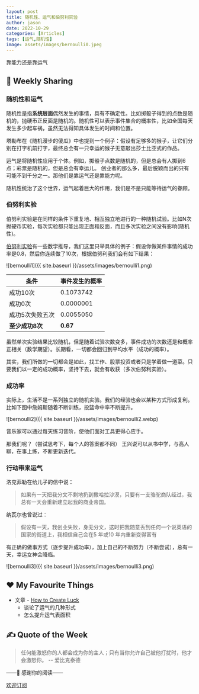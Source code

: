```yaml
---
layout: post
title: 随机性、运气和伯努利实验
author: jason
date: 2022-10-29
categories: [Articles]
tags: [运气,随机性]
image: assets/images/bernoulli0.jpeg
---
```

靠能力还是靠运气

## 🎯 Weekly Sharing

### 随机性和运气
随机性是指**系统层面**偶然发生的事情，具有不确定性。比如掷骰子得到的点数是随机的，抛硬币正反面是随机的。随机性可以表示事件集合的概率性，比如全国每天发生多少起车祸，虽然无法得知具体发生的时间和位置。

塔勒布在《随机漫步的傻瓜》中也提到一个例子：假设有足够多的猴子，让它们分别在打字机前打字，最终总会有一只幸运的猴子无意敲出莎士比亚式的作品。

运气是将随机性应用于个体。例如，掷骰子点数是随机的，但是总会有人掷到6点；彩票是随机的，但是总会有幸运儿。
创业者的那么多，最后脱颖而出的只有可能不到千分之一。那他们是靠运气还是靠能力呢。

随机性统治了这个世界，运气起着巨大的作用，我们是不是只能等待运气的眷顾。
<!-- 乔布斯的成功是不是运气？ -->

### 伯努利实验
伯努利实验是在同样的条件下重复地、相互独立地进行的一种随机试验。比如N次抛硬币实验，每次实验都只能出现正面和反面，而且多次实验之间没有影响(随机性)。

[伯努利实验](https://en.wikipedia.org/wiki/Bernoulli_trial)有一些数学推导，我们这里只举具体的例子：假设你做某件事情的成功率是0.8，然后你连续做了10次，根据伯努利我们会有如下结果：

<!-- https://shiny.rit.albany.edu/stat/binomial/  -->
![bernoulli1]({{ site.baseurl }}/assets/images/bernoulli1.png)


|条件 | 事件发生的概率 |
|--|---|
|成功10次|0.1073742|
|成功0次|0.0000001|
|成功5次失败五次|0.0055050|
|**至少成功8次**|**0.67**|


虽然单次实验结果比较随机，但是随着试验次数变多，事件成功的次数还是和概率正相关（数学期望）。长期看，一切都会回归到平均水平（成功的概率）。

其实，我们所做的一切都会是如此，找工作、股票投资或者只是学着做一道菜。只要我们以一定的成功概率，坚持下去，就会有收获（多次伯努利实验）。

### 成功率
实际上，生活不是一系列独立的随机实验。我们的经验也会以某种方式形成复利。比如下图中詹姆斯随着不断训练，投篮命中率不断提升。

![bernoulli2]({{ site.baseurl }}/assets/images/bernoulli2.webp)

音乐家可以通过每天练习音阶，使他们面对工具更得心应手。

那我们呢？（尝试思考下，每个人的答案都不同）
<span class="spoiler">王兴说可以从书中学，与高人聊，在事上练，不断更新迭代。</span>

### 行动带来运气
洛克菲勒在给儿子的信中说：
> 如果有一天把我分文不剩地扔到撒哈拉沙漠，只要有一支骆驼商队经过，我总有一天会重新建立起我的商业帝国。

纳瓦尔也曾说过：
> 假设有一天，我创业失败，身无分文，这时把我随意丢到任何一个说英语的国家的街道上，我相信自己会在5 年或10 年内重新变得富有

有正确的做事方式（逐步提升成功率），加上自己的不断努力（不断尝试），总有一天，幸运女神会降临。

![bernoulli3]({{ site.baseurl }}/assets/images/bernoulli3.png)


## ♥️ My Favourite Things
- 文章 - [How to Create Luck](https://www.swyx.io/create-luck/)
    - 谈论了运气的几种形式
    - 怎么提升运气表面积

## ✍️ Quote of the Week
> 任何能激怒你的人都会成为你的主人；只有当你允许自己被他打扰时，他才会激怒你。 -- 爱比克泰德


——💌 感谢你的阅读——

[欢迎订阅](https://explorer.zhubai.love/)
